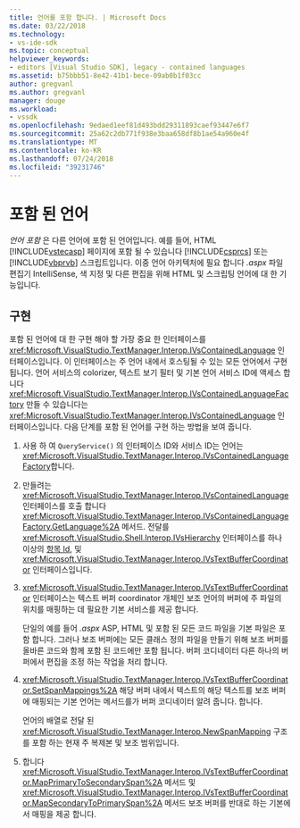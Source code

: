 ```yaml
---
title: 언어를 포함 합니다. | Microsoft Docs
ms.date: 03/22/2018
ms.technology:
- vs-ide-sdk
ms.topic: conceptual
helpviewer_keywords:
- editors [Visual Studio SDK], legacy - contained languages
ms.assetid: b75bbb51-8e42-41b1-bece-09ab0b1f03cc
author: gregvanl
ms.author: gregvanl
manager: douge
ms.workload:
- vssdk
ms.openlocfilehash: 9edaed1eef81d493bdd29311893caef93447e6f7
ms.sourcegitcommit: 25a62c2db771f938e3baa658df8b1ae54a960e4f
ms.translationtype: MT
ms.contentlocale: ko-KR
ms.lasthandoff: 07/24/2018
ms.locfileid: "39231746"
---
```

# <a name="contained-languages"></a>포함 된 언어

*언어 포함* 은 다른 언어에 포함 된 언어입니다. 예를 들어, HTML [!INCLUDE[vstecasp](../code-quality/includes/vstecasp_md.md)] 페이지에 포함 될 수 있습니다 [!INCLUDE[csprcs](../data-tools/includes/csprcs_md.md)] 또는 [!INCLUDE[vbprvb](../code-quality/includes/vbprvb_md.md)] 스크립트입니다. 이중 언어 아키텍처에 필요 합니다 *.aspx* 파일 편집기 IntelliSense, 색 지정 및 다른 편집을 위해 HTML 및 스크립팅 언어에 대 한 기능입니다.

## <a name="implementation"></a>구현

포함 된 언어에 대 한 구현 해야 할 가장 중요 한 인터페이스를 <xref:Microsoft.VisualStudio.TextManager.Interop.IVsContainedLanguage> 인터페이스입니다. 이 인터페이스는 주 언어 내에서 호스팅될 수 있는 모든 언어에서 구현 됩니다. 언어 서비스의 colorizer, 텍스트 보기 필터 및 기본 언어 서비스 ID에 액세스 합니다 <xref:Microsoft.VisualStudio.TextManager.Interop.IVsContainedLanguageFactory> 만들 수 있습니다는 <xref:Microsoft.VisualStudio.TextManager.Interop.IVsContainedLanguage> 인터페이스입니다. 다음 단계를 포함 된 언어를 구현 하는 방법을 보여 줍니다.

1.  사용 하 여 `QueryService()` 의 인터페이스 ID와 서비스 ID는 언어는 <xref:Microsoft.VisualStudio.TextManager.Interop.IVsContainedLanguageFactory>합니다.

2.  만들려는 <xref:Microsoft.VisualStudio.TextManager.Interop.IVsContainedLanguage> 인터페이스를 호출 합니다 <xref:Microsoft.VisualStudio.TextManager.Interop.IVsContainedLanguageFactory.GetLanguage%2A> 메서드. 전달를 <xref:Microsoft.VisualStudio.Shell.Interop.IVsHierarchy> 인터페이스를 하나 이상의 [항목 Id](<xref:Microsoft.VisualStudio.VSConstants.VSITEMID>), 및 <xref:Microsoft.VisualStudio.TextManager.Interop.IVsTextBufferCoordinator> 인터페이스입니다.

3.  <xref:Microsoft.VisualStudio.TextManager.Interop.IVsTextBufferCoordinator> 인터페이스는 텍스트 버퍼 coordinator 개체인 보조 언어의 버퍼에 주 파일의 위치를 매핑하는 데 필요한 기본 서비스를 제공 합니다.

     단일의 예를 들어 *.aspx* ASP, HTML 및 포함 된 모든 코드 파일을 기본 파일은 포함 합니다. 그러나 보조 버퍼에는 모든 클래스 정의 파일을 만들기 위해 보조 버퍼를 올바른 코드와 함께 포함 된 코드에만 포함 됩니다. 버퍼 코디네이터 다른 하나의 버퍼에서 편집을 조정 하는 작업을 처리 합니다.

4.  <xref:Microsoft.VisualStudio.TextManager.Interop.IVsTextBufferCoordinator.SetSpanMappings%2A> 해당 버퍼 내에서 텍스트의 해당 텍스트를 보조 버퍼에 매핑되는 기본 언어는 메서드를가 버퍼 코디네이터 알려 줍니다. 합니다.

     언어의 배열로 전달 된 <xref:Microsoft.VisualStudio.TextManager.Interop.NewSpanMapping> 구조를 포함 하는 현재 주 복제본 및 보조 범위입니다.

5.  합니다 <xref:Microsoft.VisualStudio.TextManager.Interop.IVsTextBufferCoordinator.MapPrimaryToSecondarySpan%2A> 메서드 및 <xref:Microsoft.VisualStudio.TextManager.Interop.IVsTextBufferCoordinator.MapSecondaryToPrimarySpan%2A> 메서드 보조 버퍼를 반대로 하는 기본에서 매핑을 제공 합니다.
